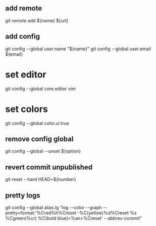 ## add remote
git remote add ${name} ${url}

## add config
git config --global user.name "${name}"
git config --global user.email ${email}

# set editor
git config --global core.editor vim

# set colors
git config --global color.ui true

## remove config global
git config --global --unset ${option}

## revert commit unpublished
git reset --hard HEAD~${number}

## pretty logs
git config --global alias.lg "log --color --graph --pretty=format:'%Cred%h%Creset -%C(yellow)%d%Creset %s %Cgreen(%cr) %C(bold blue)<%an>%Creset' --abbrev-commit"
